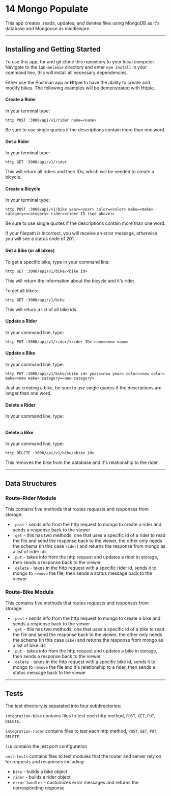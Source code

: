 # 14 Mongo Populate
This app creates, reads, updates, and deletes files using MongoDB as it's database and Mongoose as middleware.

---
## Installing and Getting Started
To use this app, for and git clone this repository to your local computer. Navigate to the `lab-melanie` directory and enter `npm install` in your command line, this will install all necessary dependencies.

Either use the Postman app or Httpie to have the ability to create and modify bikes. The following examples will be demonstrated with Httpie.

#### Create a Rider
In your terminal type:
```
http POST :3000/api/v1/rider name=<name>
```
Be sure to use single quotes if the descriptions contain more than one word.

#### Get a Rider
In your terminal type:
```
http GET :3000/api/v1/rider
```
This will return all riders and their IDs, which will be needed to create a bicycle.

#### Create a Bicycle
In your terminal type:
```
http POST :3000/api/v1/bike year=<year> color=<color> make=<make> category=<category> rider=<rider ID (see above)>
```
Be sure to use single quotes if the descriptions contain more than one word.

If your filepath is incorrect, you will receive an error message, otherwise you will see a status code of 201.

#### Get a Bike (or all bikes)
To get a specific bike, type in your command line:
```
http GET :3000/api/v1/bike/<bike id>
```
This will return the information about the bicycle and it's rider.

To get all bikes:
```
http GET :3000/api/v1/bike
```

This will return a list of all bike ids.

#### Update a Rider
In your command line, type:
```
http PUT :3000/api/v1/rider/<rider ID> name=<new name>
```

#### Update a Bike
In your command line, type:
```
http PUT :3000/api/v1/bike/<bike id> year=<new year> color=<new color> make=<new make> category=<new category>
```
Just as creating a bike, be sure to use single quotes if the descriptions are longer than one word.

#### Delete a Rider
In your command line, type:
```http DELETE :3000/api/v1/rider/<rider ID>
```

#### Delete a Bike
In your command line, type:
```
http DELETE :3000/api/v1/bike/<bike id>
```
This removes the bike from the database and it's relationship to the rider.

---

## Data Structures

### Route-Rider Module
This contains five methods that routes requests and responses from storage:
* `.post` - sends info from the http request to mongo to create a rider and sends a response back to the viewer
* `.get` - this has two methods, one that uses a specific id of a rider to read the file and send the response back to the viewer, the other only needs the schema (in this case `rider`) and returns the response from mongo as a list of rider ids
* `.put` - takes info from the http request and updates a rider in storage, then sends a response back to the viewer
* `.delete` - takes in the http request with a specific rider id, sends it to mongo to `remove` the file, then sends a status message back to the viewer

### Route-Bike Module
This contains five methods that routes requests and responses from storage:
* `.post` - sends info from the http request to mongo to create a bike and sends a response back to the viewer
* `.get` - this has two methods, one that uses a specific id of a bike to read the file and send the response back to the viewer, the other only needs the schema (in this case `bike`) and returns the response from mongo as a list of bike ids
* `.put` - takes info from the http request and updates a bike in storage, then sends a response back to the viewer
* `.delete` - takes in the http request with a specific bike id, sends it to mongo to `remove` the file and it's relationship to a rider, then sends a status message back to the viewer

---

## Tests
The test directory is separated into four subdirectories:

`integration-bike` contains files to test each http method, `POST`, `GET`, `PUT`, `DELETE`.

`integration-rider` contains files to test each http method, `POST`, `GET`, `PUT`, `DELETE`.

`lib` contains the jest port configuration

`unit-tests` contains files to test modules that the router and server rely on for requests and responses including:

 * `bike` - builds a bike object
 * `rider` - builds a rider object
 * `error-handler` - customizes error messages and returns the corresponding response

